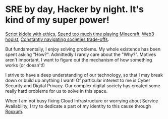 # SRE by day, Hacker by night. It's kind of my super power!
[Script kiddie with ethics](https://raw.githubusercontent.com/Pavocracy/Pavocracy/main/The%20Hacker's%20Ethics.md), [Spend too much time playing Minecraft](https://raw.githubusercontent.com/Pavocracy/Pavocracy/main/skyfactory_farm.png), [Web3 hopist](https://raw.githubusercontent.com/Pavocracy/Pavocracy/main/A%20Cypherpunk's%20Manifesto.md), [Constantly navigating societies trade-offs](https://raw.githubusercontent.com/Pavocracy/Pavocracy/main/my%20political%20compass.jpeg).

But fundamentally, I enjoy solving problems. My whole existence has been spent asking "How?".
Admittedly I rarely care about the "Why?". Motives aren't important, I want to figure out the mechanism of how something works (or doesn't!)

I strive to have a deep understanding of our technology, so that I may break down or build up anything I want!
Of particular interest to me is Cyber Security and Digital Privacy. Our complex digital society has created some really hard problems for us to solve in this space.

When I am not busy fixing Cloud Infrastructure or worrying about Service Availability, I try to dedicate a part of my identity to this cause through [Roxxum](https://github.com/Roxxum).
